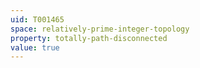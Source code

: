 ```yaml
---
uid: T001465
space: relatively-prime-integer-topology
property: totally-path-disconnected
value: true
---
```

